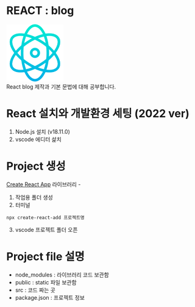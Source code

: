 # REACT : blog

<img width="150" src="./public/img/react.png" /> <br/>
React blog 제작과 기본 문법에 대해 공부합니다.

# React 설치와 개발환경 세팅 (2022 ver)
1. Node.js 설치 (v18.11.0)
2. vscode 에디터 섩치

# Project 생성
[Create React App](https://create-react-app.dev/) 라이브러리 -
1. 작업용 폴더 생성
2. 터미널
```
npx create-react-add 프로젝트명
```
3. vscode 프로젝트 폴더 오픈

# Project file 설명
- node_modules : 라이브러리 코드 보관함
- public : static 파일 보관함
- src : 코드 짜는 곳
- package.json : 프로젝트 정보